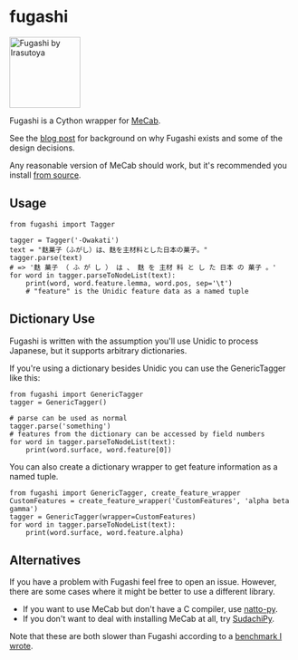# fugashi

<img src="https://github.com/polm/fugashi/raw/master/fugashi.png" width=125 height=125 alt="Fugashi by Irasutoya" />

Fugashi is a Cython wrapper for [MeCab](https://taku910.github.io/mecab/).

See the [blog post](https://www.dampfkraft.com/nlp/fugashi.html) for background
on why Fugashi exists and some of the design decisions.

Any reasonable version of MeCab should work, but it's recommended you install
[from source](https://github.com/taku910/mecab).

## Usage

    from fugashi import Tagger

    tagger = Tagger('-Owakati')
    text = "麩菓子（ふがし）は、麩を主材料とした日本の菓子。"
    tagger.parse(text)
    # => '麩 菓子 （ ふ が し ） は 、 麩 を 主材 料 と し た 日本 の 菓子 。'
    for word in tagger.parseToNodeList(text):
        print(word, word.feature.lemma, word.pos, sep='\t')
        # "feature" is the Unidic feature data as a named tuple

## Dictionary Use

Fugashi is written with the assumption you'll use Unidic to process Japanese,
but it supports arbitrary dictionaries. 

If you're using a dictionary besides Unidic you can use the GenericTagger like this:

    from fugashi import GenericTagger
    tagger = GenericTagger()

    # parse can be used as normal
    tagger.parse('something')
    # features from the dictionary can be accessed by field numbers
    for word in tagger.parseToNodeList(text):
        print(word.surface, word.feature[0])

You can also create a dictionary wrapper to get feature information as a named tuple. 

    from fugashi import GenericTagger, create_feature_wrapper
    CustomFeatures = create_feature_wrapper('CustomFeatures', 'alpha beta gamma')
    tagger = GenericTagger(wrapper=CustomFeatures)
    for word in tagger.parseToNodeList(text):
        print(word.surface, word.feature.alpha)

## Alternatives

If you have a problem with Fugashi feel free to open an issue. However, there
are some cases where it might be better to use a different library.

- If you want to use MeCab but don't have a C compiler, use [natto-py](https://github.com/buruzaemon/natto-py).
- If you don't want to deal with installing MeCab at all, try [SudachiPy](https://github.com/WorksApplications/SudachiPy).

Note that these are both slower than Fugashi according to a [benchmark I
wrote](https://github.com/polm/ja-tokenizer-benchmark). 
